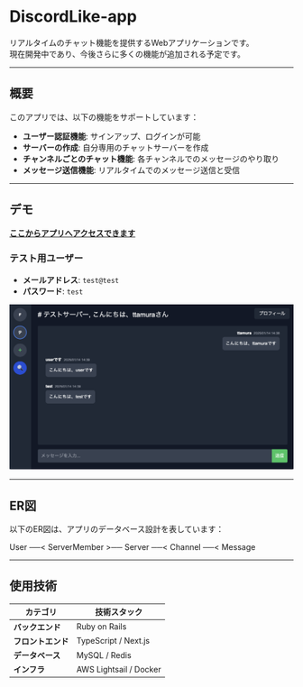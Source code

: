 # **DiscordLike-app**

リアルタイムのチャット機能を提供するWebアプリケーションです。  
現在開発中であり、今後さらに多くの機能が追加される予定です。

---

## **概要**

このアプリでは、以下の機能をサポートしています：

- **ユーザー認証機能**: サインアップ、ログインが可能
- **サーバーの作成**: 自分専用のチャットサーバーを作成
- **チャンネルごとのチャット機能**: 各チャンネルでのメッセージのやり取り
- **メッセージ送信機能**: リアルタイムでのメッセージ送信と受信

---

## **デモ**

[**ここからアプリへアクセスできます**](http://13.114.232.178:8000/login)

### **テスト用ユーザー**

- **メールアドレス**: `test@test`
- **パスワード**: `test`

![アプリのスクリーンショット](images/chat_screenshot.png)

---

## **ER図**

以下のER図は、アプリのデータベース設計を表しています：

User ──< ServerMember >── Server ──< Channel ──< Message

---

## **使用技術**

| **カテゴリ**    | **技術スタック**             |
|-------------|------------------------|
| **バックエンド**  | Ruby on Rails          |
| **フロントエンド** | TypeScript / Next.js   |
| **データベース**  | MySQL / Redis          |
| **インフラ**    | AWS Lightsail / Docker |


